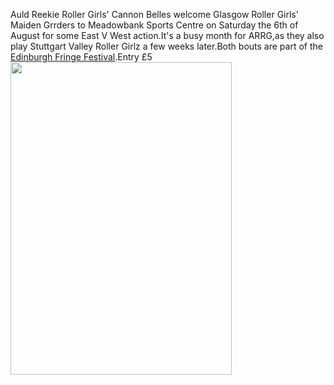 <html><body><p>Auld Reekie Roller Girls' Cannon Belles welcome Glasgow Roller Girls' Maiden Grrders to Meadowbank Sports Centre on Saturday the 6th of August for some East V West action.It's a busy month for ARRG,as they also play Stuttgart Valley Roller Girlz a few weeks later.Both bouts are part of the <a href="http://www.edfringe.com/">Edinburgh Fringe Festival</a>.Entry £5
<a href="http://www.scottishrollerderbyblog.com/2011/07/5957754406_db24d55255.jpg"><img src="http://www.scottishrollerderbyblog.com/2011/07/5957754406_db24d55255.jpg" alt="" title="5957754406_db24d55255" width="354" height="500" class="aligncenter size-full wp-image-33"></a></p></body></html>
